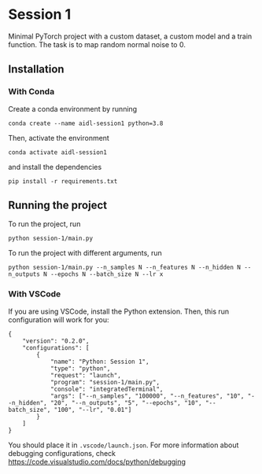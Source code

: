 # Session 1
Minimal PyTorch project with a custom dataset, a custom model and a train function. The task is to map random normal noise to 0.
## Installation
### With Conda
Create a conda environment by running
```
conda create --name aidl-session1 python=3.8
```
Then, activate the environment
```
conda activate aidl-session1
```
and install the dependencies
```
pip install -r requirements.txt
```
## Running the project

To run the project, run
```
python session-1/main.py
```
To run the project with different arguments, run
```
python session-1/main.py --n_samples N --n_features N --n_hidden N --n_outputs N --epochs N --batch_size N --lr x
```

### With VSCode
If you are using VSCode, install the Python extension. Then, this run configuration will work for you:
```
{
    "version": "0.2.0",
    "configurations": [
        {
            "name": "Python: Session 1",
            "type": "python",
            "request": "launch",
            "program": "session-1/main.py",
            "console": "integratedTerminal",
            "args": ["--n_samples", "100000", "--n_features", "10", "--n_hidden", "20", "--n_outputs", "5", "--epochs", "10", "--batch_size", "100", "--lr", "0.01"]
        }
    ]
}
```
You should place it in `.vscode/launch.json`. For more information about debugging configurations, check https://code.visualstudio.com/docs/python/debugging

